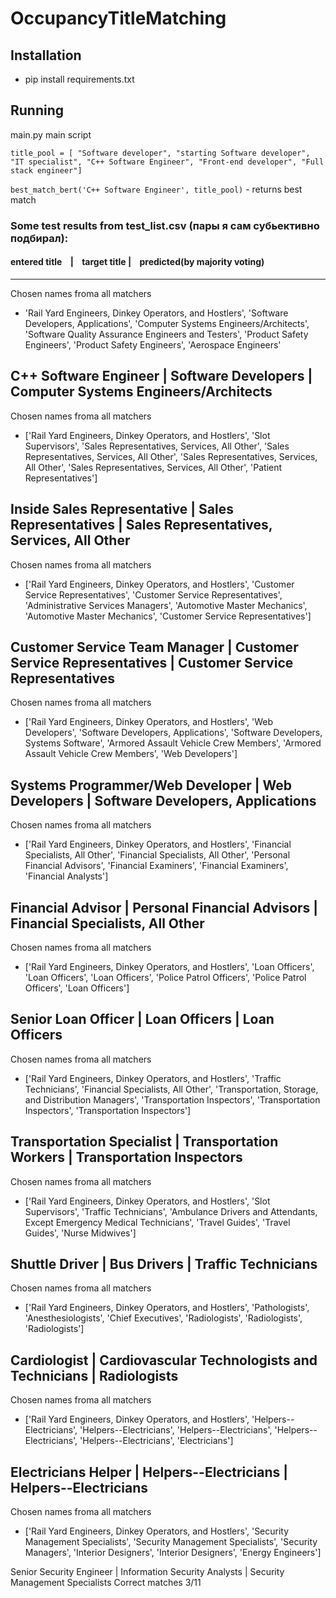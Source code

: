 # OccupancyTitleMatching

## Installation

- pip install requirements.txt


## Running
main.py main script 

`title_pool = [ "Software developer",
    "starting Software developer",
    "IT specialist",
    "C++ Software Engineer",
    "Front-end developer",
    "Full stack engineer"]`
    
    
`best_match_bert('C++ Software Engineer', title_pool)` - returns best match


### Some test results from test_list.csv (пары я сам субьективно подбирал):

#### entered title   &nbsp;    &nbsp;|    &nbsp;&nbsp;        target title               |   &nbsp;&nbsp;         predicted(by majority voting)
_______________________________________
Chosen names froma all matchers
- 'Rail Yard Engineers, Dinkey Operators, and Hostlers', 'Software Developers, Applications', 'Computer Systems Engineers/Architects', 'Software Quality Assurance Engineers and Testers', 'Product Safety Engineers', 'Product Safety Engineers', 'Aerospace Engineers'

C++ Software Engineer |  Software Developers |  Computer Systems Engineers/Architects
------------------------------
Chosen names froma all matchers
- ['Rail Yard Engineers, Dinkey Operators, and Hostlers', 'Slot Supervisors', 'Sales Representatives, Services, All Other', 'Sales Representatives, Services, All Other', 'Sales Representatives, Services, All Other', 'Sales Representatives, Services, All Other', 'Patient Representatives']

Inside Sales Representative |  Sales Representatives |  Sales Representatives, Services, All Other
------------------------------
Chosen names froma all matchers
- ['Rail Yard Engineers, Dinkey Operators, and Hostlers', 'Customer Service Representatives', 'Customer Service Representatives', 'Administrative Services Managers', 'Automotive Master Mechanics', 'Automotive Master Mechanics', 'Customer Service Representatives']

Customer Service Team Manager |  Customer Service Representatives |  Customer Service Representatives
------------------------------
Chosen names froma all matchers
- ['Rail Yard Engineers, Dinkey Operators, and Hostlers', 'Web Developers', 'Software Developers, Applications', 'Software Developers, Systems Software', 'Armored Assault Vehicle Crew Members', 'Armored Assault Vehicle Crew Members', 'Web Developers']

Systems Programmer/Web Developer |  Web Developers |  Software Developers, Applications
------------------------------
Chosen names froma all matchers 
- ['Rail Yard Engineers, Dinkey Operators, and Hostlers', 'Financial Specialists, All Other', 'Financial Specialists, All Other', 'Personal Financial Advisors', 'Financial Examiners', 'Financial Examiners', 'Financial Analysts']

Financial Advisor |  Personal Financial Advisors |  Financial Specialists, All Other
------------------------------
Chosen names froma all matchers
- ['Rail Yard Engineers, Dinkey Operators, and Hostlers', 'Loan Officers', 'Loan Officers', 'Loan Officers', 'Police Patrol Officers', 'Police Patrol Officers', 'Loan Officers']

Senior Loan Officer |  Loan Officers |  Loan Officers
------------------------------
Chosen names froma all matchers
- ['Rail Yard Engineers, Dinkey Operators, and Hostlers', 'Traffic Technicians', 'Financial Specialists, All Other', 'Transportation, Storage, and Distribution Managers', 'Transportation Inspectors', 'Transportation Inspectors', 'Transportation Inspectors']

Transportation Specialist |  Transportation Workers |  Transportation Inspectors
------------------------------
Chosen names froma all matchers 
- ['Rail Yard Engineers, Dinkey Operators, and Hostlers', 'Slot Supervisors', 'Traffic Technicians', 'Ambulance Drivers and Attendants, Except Emergency Medical Technicians', 'Travel Guides', 'Travel Guides', 'Nurse Midwives']

Shuttle Driver |  Bus Drivers |  Traffic Technicians
------------------------------
Chosen names froma all matchers
- ['Rail Yard Engineers, Dinkey Operators, and Hostlers', 'Pathologists', 'Anesthesiologists', 'Chief Executives', 'Radiologists', 'Radiologists', 'Radiologists']

Cardiologist |  Cardiovascular Technologists and Technicians |  Radiologists
------------------------------
Chosen names froma all matchers
- ['Rail Yard Engineers, Dinkey Operators, and Hostlers', 'Helpers--Electricians', 'Helpers--Electricians', 'Helpers--Electricians', 'Helpers--Electricians', 'Helpers--Electricians', 'Electricians']

Electricians Helper |  Helpers--Electricians |  Helpers--Electricians
------------------------------
Chosen names froma all matchers
- ['Rail Yard Engineers, Dinkey Operators, and Hostlers', 'Security Management Specialists', 'Security Management Specialists', 'Security Managers', 'Interior Designers', 'Interior Designers', 'Energy Engineers']

Senior Security Engineer |  Information Security Analysts |  Security Management Specialists
Correct matches 3/11
